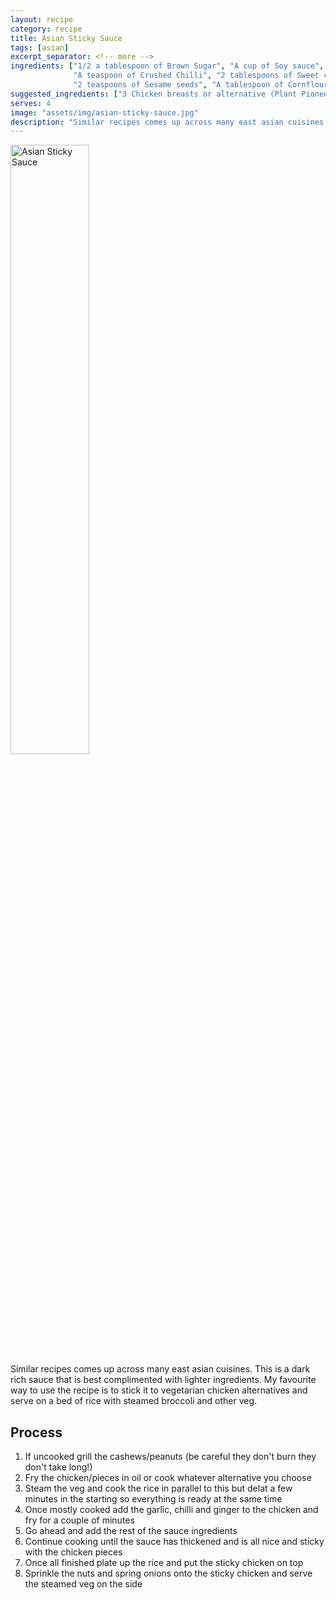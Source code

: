 ```yaml
---
layout: recipe
category: recipe
title: Asian Sticky Sauce
tags: [asian]
excerpt_separator: <!-- more -->
ingredients: ["1/2 a tablespoon of Brown Sugar", "A cup of Soy sauce", "2 teaspoons of Ground Ginger", "3 Garlic cloves",
              "A teaspoon of Crushed Chilli", "2 tablespoons of Sweet chilli sauce", "A tablespoon of Honey", 
              "2 teaspoons of Sesame seeds", "A tablespoon of Cornflour", "2 tablespoons of Oyster Sauce"]
suggested_ingredients: ["3 Chicken breasts or alternative (Plant Pioneer chicken pieces from Sainsburys worked really well!)", "Cashew Nuts or Peanuts", "Spring Onions", "Long Grain or Jasmin Rice", "Broccoli", "Green Beans"]
serves: 4
image: "assets/img/asian-sticky-sauce.jpg"
description: "Similar recipes comes up across many east asian cuisines. This is a dark rich sauce that is best complimented with lighter ingredients. My favourite way to use the recipe is to stick it to vegetarian chicken alternatives and serve on a bed of rice with steamed broccoli and other veg."
---
```


<div class="row">
    <div class="col">
        <img src="{{ 'assets/img/asian-sticky-sauce.jpg' | relative_url }}" alt="Asian Sticky Sauce" style="width: 50%;"/>
    </div>
    <div class="col">
        <span>
        Similar recipes comes up across many east asian cuisines. This is a dark rich sauce that is best complimented with lighter ingredients. My favourite way to use the recipe is to stick it to vegetarian chicken alternatives and serve on a bed of rice with steamed broccoli and other veg.
        </span>
    </div>
</div> 


<!-- more -->

## Process

1. If uncooked grill the cashews/peanuts (be careful they don't burn they don't take long!)
2. Fry the chicken/pieces in oil or cook whatever alternative you choose
3. Steam the veg and cook the rice in parallel to this but delat a few minutes in the starting so everything is ready at the same time
4. Once mostly cooked add the garlic, chilli and ginger to the chicken and fry for a couple of minutes
5. Go ahead and add the rest of the sauce ingredients 
6. Continue cooking until the sauce has thickened and is all nice and sticky with the chicken pieces
7. Once all finished plate up the rice and put the sticky chicken on top
8. Sprinkle the nuts and spring onions onto the sticky chicken and serve the steamed veg on the side
